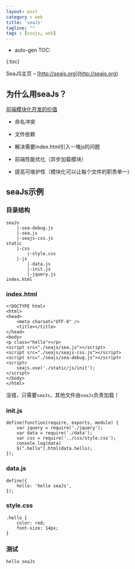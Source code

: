 ```yaml
---
layout: post
category : web
title: 'seaJs'
tagline: ""
tags : [seajs, web]
---
```


* auto-gen TOC:

{:toc}

SeaJS主页 – [http://seajs.org](http://seajs.org)

## 为什么用seaJs？

[前端模块化开发的价值](https://github.com/seajs/seajs/issues/547)

- 命名冲突

- 文件依赖

- 解决需要index.html引入一堆js的问题

- 前端性能优化（异步加载模块）

- 提高可维护性（模块化可以让每个文件的职责单一）

<!--break-->

## seaJs示例

### 目录结构

	seaJs
		|-sea-debug.js
		|-sea.js
		|-seajs-css.js
	static
		|-css
			|-style.css
		|-js
			|-data.js
			|-init.js
			|-jquery.js
	index.html

### index.html

	<!DOCTYPE html>
	<html>
	<head>
	    <meta charset="UTF-8" />
	    <title></title>
	</head>
	<body>
	<p class="hello"></p>
	<script src="./seajs/sea.js"></script>
	<script src="./seajs/seajs-css.js"></script>
	<script src="./seajs/sea-debug.js"></script>
	<script>
	    seajs.use('./static/js/init');
	</script>
	</body>
	</html>

没错，只需要`seaJs`，其他文件由`seaJs`负责加载！

### init.js
	
	define(function(require, exports, module) {
	    var jquery = require('./jquery');
	    var data = require('./data');
	    var css = require('../css/style.css');
	    console.log(data) 
	    $(".hello").html(data.hello);
	});

### data.js

	define({
	    hello: 'hello seaJs',
	});

### style.css

	.hello {
		color: red;
		font-size: 14px;
	}

### 测试

`hello seaJs`


